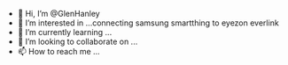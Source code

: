 - 👋 Hi, I’m @GlenHanley
- 👀 I’m interested in ...connecting samsung smartthing to eyezon everlink 
- 🌱 I’m currently learning ...
- 💞️ I’m looking to collaborate on ...
- 📫 How to reach me ...

<!---
GlenHanley/GlenHanley is a ✨ special ✨ repository because its `README.md` (this file) appears on your GitHub profile.
You can click the Preview link to take a look at your changes.
--->
